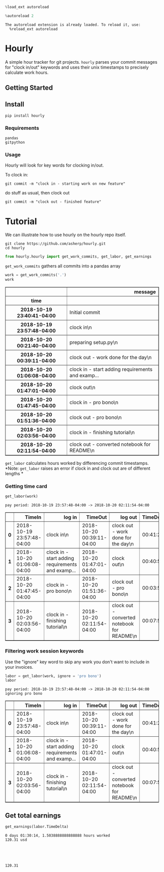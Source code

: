 

```python
%load_ext autoreload

%autoreload 2
```

    The autoreload extension is already loaded. To reload it, use:
      %reload_ext autoreload
    

# Hourly
A simple hour tracker for git projects. ```hourly``` parses your commit messages for "clock in/out" keywords and uses their unix timestamps to precisely calculate work hours.


## Getting Started

## Install

    pip install hourly


### Requirements

	pandas
    gitpython

### Usage

Hourly will look for key words for clocking in/out.

To clock in:

    git commit -m "clock in - starting work on new feature"

do stuff as usual, then clock out

    git commit -m "clock out - finished feature"


# Tutorial

We can illustrate how to use hourly on the hourly repo itself.

    git clone https://github.com/asherp/hourly.git
    cd hourly


```python
from hourly.hourly import get_work_commits, get_labor, get_earnings
```

```get_work_commits``` gathers all commits into a pandas array


```python
work = get_work_commits('.')
work
```




<div>
<table border="1" class="dataframe">
  <thead>
    <tr style="text-align: right;">
      <th></th>
      <th>message</th>
    </tr>
    <tr>
      <th>time</th>
      <th></th>
    </tr>
  </thead>
  <tbody>
    <tr>
      <th>2018-10-19 23:40:41-04:00</th>
      <td>Initial commit</td>
    </tr>
    <tr>
      <th>2018-10-19 23:57:48-04:00</th>
      <td>clock in\n</td>
    </tr>
    <tr>
      <th>2018-10-20 00:21:40-04:00</th>
      <td>preparing setup.py\n</td>
    </tr>
    <tr>
      <th>2018-10-20 00:39:11-04:00</th>
      <td>clock out - work done for the day\n</td>
    </tr>
    <tr>
      <th>2018-10-20 01:06:08-04:00</th>
      <td>clock in - start adding requirements and examp...</td>
    </tr>
    <tr>
      <th>2018-10-20 01:47:01-04:00</th>
      <td>clock out\n</td>
    </tr>
    <tr>
      <th>2018-10-20 01:47:45-04:00</th>
      <td>clock in - pro bono\n</td>
    </tr>
    <tr>
      <th>2018-10-20 01:51:36-04:00</th>
      <td>clock out - pro bono\n</td>
    </tr>
    <tr>
      <th>2018-10-20 02:03:56-04:00</th>
      <td>clock in - finishing tutorial\n</td>
    </tr>
    <tr>
      <th>2018-10-20 02:11:54-04:00</th>
      <td>clock out - converted notebook for README\n</td>
    </tr>
  </tbody>
</table>
</div>



```get_labor``` calculates hours worked by differencing commit timestamps. 
*Note: ```get_labor``` raises an error if clock in and clock out are of different lengths *

### Getting time card


```python
get_labor(work)
```

    pay period: 2018-10-19 23:57:48-04:00 -> 2018-10-20 02:11:54-04:00
    




<div>
<table border="1" class="dataframe">
  <thead>
    <tr style="text-align: right;">
      <th></th>
      <th>TimeIn</th>
      <th>log in</th>
      <th>TimeOut</th>
      <th>log out</th>
      <th>TimeDelta</th>
    </tr>
  </thead>
  <tbody>
    <tr>
      <th>0</th>
      <td>2018-10-19 23:57:48-04:00</td>
      <td>clock in\n</td>
      <td>2018-10-20 00:39:11-04:00</td>
      <td>clock out - work done for the day\n</td>
      <td>00:41:23</td>
    </tr>
    <tr>
      <th>1</th>
      <td>2018-10-20 01:06:08-04:00</td>
      <td>clock in - start adding requirements and examp...</td>
      <td>2018-10-20 01:47:01-04:00</td>
      <td>clock out\n</td>
      <td>00:40:53</td>
    </tr>
    <tr>
      <th>2</th>
      <td>2018-10-20 01:47:45-04:00</td>
      <td>clock in - pro bono\n</td>
      <td>2018-10-20 01:51:36-04:00</td>
      <td>clock out - pro bono\n</td>
      <td>00:03:51</td>
    </tr>
    <tr>
      <th>3</th>
      <td>2018-10-20 02:03:56-04:00</td>
      <td>clock in - finishing tutorial\n</td>
      <td>2018-10-20 02:11:54-04:00</td>
      <td>clock out - converted notebook for README\n</td>
      <td>00:07:58</td>
    </tr>
  </tbody>
</table>
</div>



### Filtering work session keywords

Use the "ignore" key word to skip any work you don't want to include in your invoices.


```python
labor = get_labor(work, ignore = 'pro bono')
labor
```

    pay period: 2018-10-19 23:57:48-04:00 -> 2018-10-20 02:11:54-04:00
    ignoring pro bono
    

<div>
<table border="1" class="dataframe">
  <thead>
    <tr style="text-align: right;">
      <th></th>
      <th>TimeIn</th>
      <th>log in</th>
      <th>TimeOut</th>
      <th>log out</th>
      <th>TimeDelta</th>
    </tr>
  </thead>
  <tbody>
    <tr>
      <th>0</th>
      <td>2018-10-19 23:57:48-04:00</td>
      <td>clock in\n</td>
      <td>2018-10-20 00:39:11-04:00</td>
      <td>clock out - work done for the day\n</td>
      <td>00:41:23</td>
    </tr>
    <tr>
      <th>1</th>
      <td>2018-10-20 01:06:08-04:00</td>
      <td>clock in - start adding requirements and examp...</td>
      <td>2018-10-20 01:47:01-04:00</td>
      <td>clock out\n</td>
      <td>00:40:53</td>
    </tr>
    <tr>
      <th>3</th>
      <td>2018-10-20 02:03:56-04:00</td>
      <td>clock in - finishing tutorial\n</td>
      <td>2018-10-20 02:11:54-04:00</td>
      <td>clock out - converted notebook for README\n</td>
      <td>00:07:58</td>
    </tr>
  </tbody>
</table>
</div>



## Get total earnings


```python
get_earnings(labor.TimeDelta)
```

    0 days 01:30:14, 1.5038888888888888 hours worked
    120.31 usd
    




    120.31


